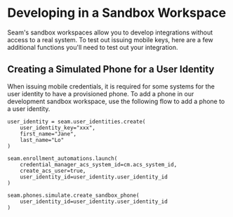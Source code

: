 # Developing in a Sandbox Workspace

Seam's sandbox workspaces allow you to develop integrations without access to a real system. To test out issuing mobile keys, here are a few additional functions you'll need to test out your integration.

## Creating a Simulated Phone for a User Identity

When issuing mobile credentials, it is required for some systems for the user identity to have a provisioned phone. To add a phone in our development sandbox workspace, use the following flow to add a phone to a user identity.

```
user_identity = seam.user_identities.create(
    user_identity_key="xxx",
    first_name="Jane",
    last_name="Lo"
)

seam.enrollment_automations.launch(
    credential_manager_acs_system_id=cm.acs_system_id,
    create_acs_user=true,
    user_identity_id=user_identity.user_identity_id
)

seam.phones.simulate.create_sandbox_phone(
    user_identity_id=user_identity.user_identity_id
)
```
